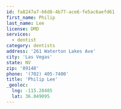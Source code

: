 ```yaml
---
id: fa8247a7-66d8-4b77-ace6-fe5ac6aefd61
first_name: Philip
last_name: Lee
license: DMD
services:
  - dentist
category: dentists
address: '261 Waterton Lakes Ave'
city: 'Las Vegas'
state: NV
zip: '89148'
phone: '(702) 405-7400'
title: 'Philip Lee'
_geoloc:
  lng: -115.28485
  lat: 36.049095
---
```

